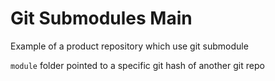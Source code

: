 # Git Submodules Main

Example of a product repository which use git submodule

`module` folder pointed to a specific git hash of another git repo
